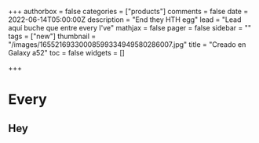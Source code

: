 +++
authorbox = false
categories = ["products"]
comments = false
date = 2022-06-14T05:00:00Z
description = "End they HTH egg"
lead = "Lead aquí buche que entre every I've"
mathjax = false
pager = false
sidebar = ""
tags = ["new"]
thumbnail = "/images/16552169330008599334949580286007.jpg"
title = "Creado en Galaxy a52"
toc = false
widgets = []

+++
# Every

## Hey